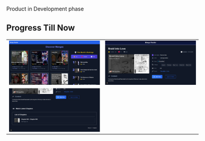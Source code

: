 Product in Development phase


## Progress Till Now

<table>
  <tr>
    <td><img src="./livedemoimages/1.png" width="100%" /></td>
    <td><img src="./livedemoimages/2.png" width="100%" /></td>
  </tr>
    <tr>
    <td><img src="./livedemoimages/3.png" width="100%" /></td>
    </tr>
</table>




